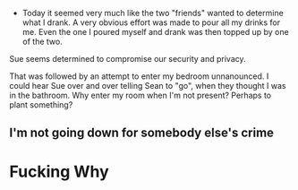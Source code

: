 - Today it seemed very much like the two "friends" wanted to determine what I drank. A very obvious effort was made to pour all my drinks for me. Even the one I poured myself and drank was then topped up by one of the two.

Sue seems determined to compromise our security and privacy.

That was followed by an attempt to enter my bedroom unnanounced. I could hear Sue over and over telling Sean to "go", when they thought I was in the bathroom. Why enter my room when I'm not present? Perhaps to plant something?

## **I'm not going down for somebody else's crime**


# Fucking Why